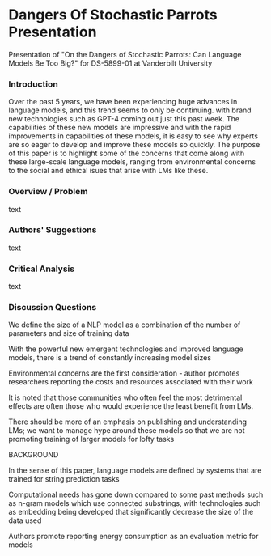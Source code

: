 # Dangers Of Stochastic Parrots Presentation

Presentation of "On the Dangers of Stochastic Parrots: Can Language Models Be Too Big?" for DS-5899-01 at Vanderbilt University

### Introduction

Over the past 5 years, we have been experiencing huge advances in language models, and this trend seems to only be continuing. with brand new technologies such as GPT-4 coming out just this past week. The capabilities of these new models are impressive and with the rapid improvements in capabilities of these models, it is easy to see why experts are so eager to develop and improve these models so quickly. The purpose of this paper is to highlight some of the concerns that come along with these large-scale language models, ranging from environmental concerns to the social and ethical isues that arise with LMs like these.

### Overview / Problem

text

### Authors' Suggestions

text

### Critical Analysis

text

### Discussion Questions


We define the size of a NLP model as a combination of the number of parameters and size of training data

With the powerful new emergent technologies and improved language models, there is a trend of constantly increasing model sizes

Environmental concerns are the first consideration -  author promotes researchers reporting the costs and resources associated with their work

It is noted that those communities who often feel the most detrimental effects are often those who would experience the least benefit from LMs.

There should be more of an emphasis on publishing and understanding LMs; we want to manage hype around these models so that we are not promoting training of larger models for lofty tasks

BACKGROUND

In the sense of this paper, language models are defined by systems that are trained for string prediction tasks

Computational needs has gone down compared to some past methods such as n-gram models which use connected substrings, with technologies such as embedding being developed that significantly decrease the size of the data used


Authors promote reporting energy consumption as an evaluation metric for models


